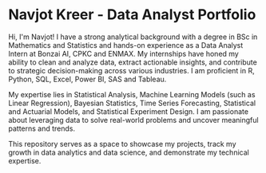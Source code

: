 # Navjot Kreer - Data Analyst Portfolio

Hi, I'm Navjot! I have a strong analytical background with a degree in BSc in Mathematics and Statistics and hands-on experience as a Data Analyst Intern at Bonzai AI, CPKC and ENMAX. My internships have honed my ability to clean and analyze data, extract actionable insights, and contribute to strategic decision-making across various industries. I am proficient in R, Python, SQL, Excel, Power BI, SAS and Tableau.

My expertise lies in Statistical Analysis, Machine Learning Models (such as Linear Regression), Bayesian Statistics, Time Series Forecasting, Statistical and Actuarial Models, and Statistical Experiment Design. I am passionate about leveraging data to solve real-world problems and uncover meaningful patterns and trends.

This repository serves as a space to showcase my projects, track my growth in data analytics and data science, and demonstrate my technical expertise.  
